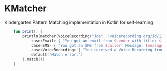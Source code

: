 # KMatcher

Kindergarten Pattern Matching implementation in Kotlin for self-learning

```kotlin
    fun print() {
        println(matcher(VoiceRecording("Joe", "voicerecording.org/id/123")) {
            case<Email> { "You got an email from $sender with title: $title" }
            case<SMS> { "You got an SMS from $caller! Message: $message" }
            case<VoiceRecording> { "You received a Voice Recording from $contactName! Click the link to hear it: $link" }
            default("Match error.")
        }.match())
    }
```